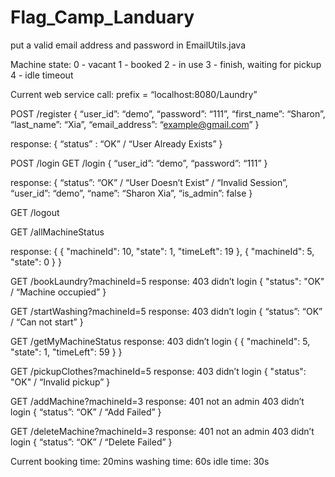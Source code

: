 # Flag_Camp_Landuary

put a valid email address and password in EmailUtils.java

Machine state:
0 - vacant
1 - booked
2 - in use
3 - finish, waiting for pickup
4 - idle timeout

Current web service call:
prefix = “localhost:8080/Laundry”

POST   /register
{
  “user_id”: “demo”,
  “password”: “111”,
  “first_name”: “Sharon”,
  “last_name”: “Xia”,
  “email_address”: “example@gmail.com”
}

response:
{
  “status” : “OK” / “User Already Exists”
}

POST /login                                           GET  /login
{
  “user_id”: “demo”,
  “password”: “111”
}

response:
{
 “status”: “OK” / “User Doesn’t Exist” / “Invalid Session”,
  “user_id”: “demo”,
  “name”: “Sharon Xia”,
  “is_admin”: false
}

GET /logout

GET /allMachineStatus

response:
{
   {
       "machineId": 10,
       "state": 1,
       "timeLeft": 19
   },
   {
       "machineId": 5,
       "state": 0
   }
}

GET /bookLaundry?machineId=5
response:
403 didn’t login
{
   "status": "OK" / “Machine occupied”
}
 
GET /startWashing?machineId=5
response:
403 didn’t login
{
  “status”: “OK” / “Can not start”
}

GET /getMyMachineStatus
response:
403 didn’t login
{
   {
       "machineId": 5,
       "state": 1,
       "timeLeft": 59
   }
}
 
GET /pickupClothes?machineId=5
response:
403 didn’t login
{
   "status": "OK" / “Invalid pickup”
}
 
GET /addMachine?machineId=3
response:
401 not an admin
403 didn’t login
{
  “status”: “OK” / “Add Failed”
}
 
GET /deleteMachine?machineId=3
response:
401 not an admin
403 didn’t login
{
  “status”: “OK” / “Delete Failed”
}
  
Current 
booking time: 20mins
washing time: 60s
idle time: 30s

